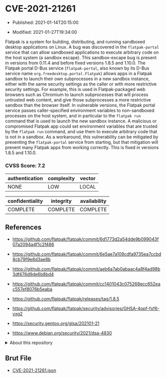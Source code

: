 # CVE-2021-21261

- Published: 2021-01-14T20:15:00

- Modified: 2021-01-27T19:34:00

Flatpak is a system for building, distributing, and running sandboxed desktop applications on Linux. A bug was discovered in the `flatpak-portal` service that can allow sandboxed applications to execute arbitrary code on the host system (a sandbox escape). This sandbox-escape bug is present in versions from 0.11.4 and before fixed versions 1.8.5 and 1.10.0. The Flatpak portal D-Bus service (`flatpak-portal`, also known by its D-Bus service name `org.freedesktop.portal.Flatpak`) allows apps in a Flatpak sandbox to launch their own subprocesses in a new sandbox instance, either with the same security settings as the caller or with more restrictive security settings. For example, this is used in Flatpak-packaged web browsers such as Chromium to launch subprocesses that will process untrusted web content, and give those subprocesses a more restrictive sandbox than the browser itself. In vulnerable versions, the Flatpak portal service passes caller-specified environment variables to non-sandboxed processes on the host system, and in particular to the `flatpak run` command that is used to launch the new sandbox instance. A malicious or compromised Flatpak app could set environment variables that are trusted by the `flatpak run` command, and use them to execute arbitrary code that is not in a sandbox. As a workaround, this vulnerability can be mitigated by preventing the `flatpak-portal` service from starting, but that mitigation will prevent many Flatpak apps from working correctly. This is fixed in versions 1.8.5 and 1.10.0.

### CVSS Score: **7.2**

| authentication | complexity | vector |
| --- | --- | --- |
| NONE | LOW | LOCAL |

| confidentiality | integrity | availability |
| --- | --- | --- |
| COMPLETE | COMPLETE | COMPLETE |

## References

* https://github.com/flatpak/flatpak/commit/6d1773d2a54dde9b099043f07a2094a4f1c2f486

* https://github.com/flatpak/flatpak/commit/6e5ae7a109cdfa9735ea7ccbd8cb79f9e8d3ae8b

* https://github.com/flatpak/flatpak/commit/aeb6a7ab0abaac4a8f4ad98b3df476d9de6b8bd4

* https://github.com/flatpak/flatpak/commit/cc1401043c075268ecc652eac557ef8076b5eaba

* https://github.com/flatpak/flatpak/releases/tag/1.8.5

* https://github.com/flatpak/flatpak/security/advisories/GHSA-4ppf-fxf6-vxg2

* https://security.gentoo.org/glsa/202101-21

* https://www.debian.org/security/2021/dsa-4830

<details>
<summary>About this repository</summary> 

  This repository is part of the project [Live Hack CVE](https://github.com/Live-Hack-CVE). Main website can be found [www.live-hack.org](https://www.live-hack.org) 
  
  Made by [Sn0wAlice](https://github.com/Sn0wAlice) for the people that care about security and need to have a feed of the latest CVEs. Hope you enjoy it, don't forget to star the repo and follow me on [Twitter](https://twitter.com/Sn0wAlice) and [Github](https://github.com/Sn0wAlice). And that is my [personnal website](https://www.alice-snow.me/)

  - [Home Page](https://github.com/Live-Hack-CVE)
  - [Framework](https://github.com/Live-Hack-CVE/cve-framework)
  - [CVE database](https://github.com/Live-Hack-CVE/full_database)
  - [Changelog](https://github.com/Live-Hack-CVE/Changelog)
</details>

## Brut File

* [CVE-2021-21261.json](https://raw.githubusercontent.com/Live-Hack-CVE/full_database/main/cves/2021/CVE-2021-21261.json)

